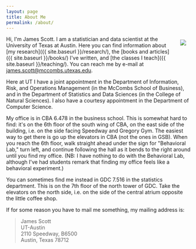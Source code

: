 ```yaml
---
layout: page
title: About Me
permalink: /about/
---
```


<img src="{{ site.baseurl }}/assets/img/posts/jgscott201802.png" ALIGN="right" style="margin:10px 15px"/>

Hi, I'm James Scott.  I am a statistician and data scientist at the University of Texas at Austin.  Here you can find information about [my research]({{ site.baseurl }}/research/), the [books and articles]({{ site.baseurl }}/books/) I've written, and [the classes I teach]({{ site.baseurl }}/teaching/).  You can reach me by e-mail at james.scott@mccombs.utexas.edu.  

Here at UT I have a joint appointment in the Department of Information, Risk, and Operations Management (in the McCombs School of Business), and in the Department of Statistics and Data Sciences (in the College of Natural Sciences).  I also have a courtesy appointment in the Department of Computer Science.

My office is in CBA 6.478 in the business school.  This is somewhat hard to find: it's on the 6th floor of the south wing of CBA, on the east side of the building, i.e. on the side facing Speedway and Gregory Gym.  The easiest way to get there is go up the elevators in CBA (not the ones in GSB).  When you reach the 6th floor, walk straight ahead under the sign for "Behavioral Lab," turn left, and continue following the hall as it bends to the right around until you find my office.  (NB: I have nothing to do with the Behavioral Lab, although I've had students remark that finding my office feels like a behavioral experiment.)

You can sometimes find me instead in GDC 7.516 in the statistics department.  This is on the 7th floor of the north tower of GDC.  Take the elevators on the north side, i.e. on the side of the central atrium opposite the little coffee shop.

If for some reason you have to mail me something, my mailing address is:  
> James Scott  
> UT-Austin  
> 2110 Speedway, B6500  
> Austin, Texas 78712  

